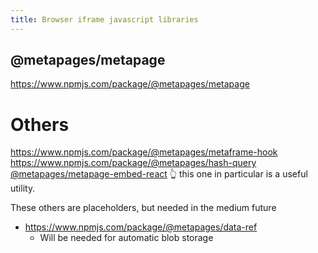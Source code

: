 ```yaml
---
title: Browser iframe javascript libraries
---
```




## @metapages/metapage

https://www.npmjs.com/package/@metapages/metapage


# Others

https://www.npmjs.com/package/@metapages/metaframe-hook
https://www.npmjs.com/package/@metapages/hash-query
[@metapages/metapage-embed-react](https://www.npmjs.com/package/@metapages/metapage-embed-react)
👆 this one in particular is a useful utility.

These others are placeholders, but needed in the medium future
 - https://www.npmjs.com/package/@metapages/data-ref
   - Will be needed for automatic blob storage
